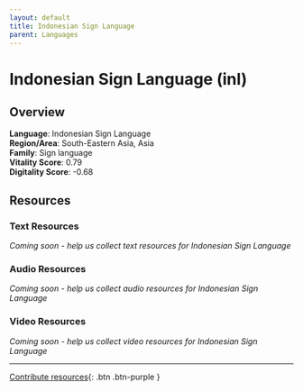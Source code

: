 ```yaml
---
layout: default
title: Indonesian Sign Language
parent: Languages
---
```


# Indonesian Sign Language (inl)

## Overview

**Language**: Indonesian Sign Language  
**Region/Area**: South-Eastern Asia, Asia  
**Family**: Sign language  
**Vitality Score**: 0.79  
**Digitality Score**: -0.68  

## Resources

### Text Resources
*Coming soon - help us collect text resources for Indonesian Sign Language*

### Audio Resources
*Coming soon - help us collect audio resources for Indonesian Sign Language*

### Video Resources
*Coming soon - help us collect video resources for Indonesian Sign Language*

---

[Contribute resources](https://fairtrain.github.io/){: .btn .btn-purple }
